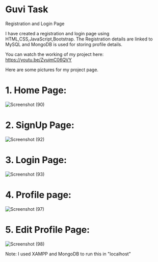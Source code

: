 # Guvi Task
Registration and Login Page

I have created a registration and login page using HTML,CSS,JavaScript,Bootstrap.
The Registration details are linked to MySQL and MongoDB is used for storing profile details.


You can watch the working of my project here: https://youtu.be/ZvujmC06QVY

Here are some pictures for my project page.

# 1. Home Page:
![Screenshot (90)](https://user-images.githubusercontent.com/124118529/230778789-ead3a975-7787-46ea-b2bb-f81f393f0330.png)

# 2. SignUp Page:
![Screenshot (92)](https://user-images.githubusercontent.com/124118529/230778851-668b77b4-e65b-44a0-bd49-bef901e29d8d.png)

# 3. Login Page:
![Screenshot (93)](https://user-images.githubusercontent.com/124118529/230778881-499dc2a4-5db7-4e4b-94f5-3b3a5b224378.png)

# 4. Profile page:
![Screenshot (97)](https://user-images.githubusercontent.com/124118529/230779028-f831b421-8e4f-4d3f-8b92-e7db379beb55.png)

# 5. Edit Profile Page:
![Screenshot (98)](https://user-images.githubusercontent.com/124118529/230779098-ae4847b7-8395-4111-985f-ed680e82a050.png)


Note: I used XAMPP and MongoDB to run this in "localhost"
